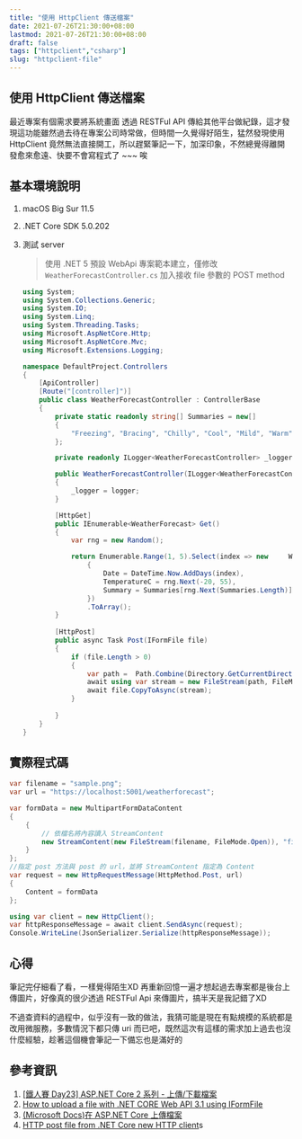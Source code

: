 ```yaml
---
title: "使用 HttpClient 傳送檔案"
date: 2021-07-26T21:30:00+08:00
lastmod: 2021-07-26T21:30:00+08:00
draft: false
tags: ["httpclient","csharp"]
slug: "httpclient-file"
---
```


## 使用 HttpClient 傳送檔案

最近專案有個需求要將系統畫面 透過 RESTFul API 傳給其他平台做紀錄，這才發現這功能雖然過去待在專案公司時常做，但時間一久覺得好陌生，猛然發現使用 HttpClient 竟然無法直接開工，所以趕緊筆記一下，加深印象，不然總覺得離開發愈來愈遠、快要不會寫程式了 ~~~ 唉

## 基本環境說明

1. macOS Big Sur 11.5
2. .NET Core SDK 5.0.202
3. 測試 server

    >使用 .NET 5 預設 WebApi 專案範本建立，僅修改 `WeatherForecastController.cs` 加入接收 file 參數的 POST method

    ```cs
    using System;
    using System.Collections.Generic;
    using System.IO;
    using System.Linq;
    using System.Threading.Tasks;
    using Microsoft.AspNetCore.Http;
    using Microsoft.AspNetCore.Mvc;
    using Microsoft.Extensions.Logging;
    
    namespace DefaultProject.Controllers
    {
        [ApiController]
        [Route("[controller]")]
        public class WeatherForecastController : ControllerBase
        {
            private static readonly string[] Summaries = new[]
            {
                "Freezing", "Bracing", "Chilly", "Cool", "Mild", "Warm",     "Balmy", "Hot", "Sweltering", "Scorching"
            };
    
            private readonly ILogger<WeatherForecastController> _logger;
    
            public WeatherForecastController(ILogger<WeatherForecastController>     logger)
            {
                _logger = logger;
            }
    
            [HttpGet]
            public IEnumerable<WeatherForecast> Get()
            {
                var rng = new Random();
    
                return Enumerable.Range(1, 5).Select(index => new     WeatherForecast
                    {
                        Date = DateTime.Now.AddDays(index),
                        TemperatureC = rng.Next(-20, 55),
                        Summary = Summaries[rng.Next(Summaries.Length)]
                    })
                    .ToArray();
            }
            
            [HttpPost]
            public async Task Post(IFormFile file)
            {
                if (file.Length > 0)
                {
                    var path =  Path.Combine(Directory.GetCurrentDirectory(), file.FileName);
                    await using var stream = new FileStream(path, FileMode.Create);
                    await file.CopyToAsync(stream);
                }
               
            }
        }
    }
    ```

## 實際程式碼

```cs
var filename = "sample.png";
var url = "https://localhost:5001/weatherforecast";

var formData = new MultipartFormDataContent
{
    {
        // 依檔名將內容讀入 StreamContent
        new StreamContent(new FileStream(filename, FileMode.Open)), "file", filename
    }
};
//指定 post 方法與 post 的 url，並將 StreamContent 指定為 Content
var request = new HttpRequestMessage(HttpMethod.Post, url)
{
    Content = formData
};

using var client = new HttpClient();
var httpResponseMessage = await client.SendAsync(request);
Console.WriteLine(JsonSerializer.Serialize(httpResponseMessage));
```

## 心得

筆記完仔細看了看，一樣覺得陌生XD 再重新回憶一遍才想起過去專案都是後台上傳圖片，好像真的很少透過 RESTFul Api 來傳圖片，搞半天是我記錯了XD

不過查資料的過程中，似乎沒有一致的做法，我猜可能是現在有點規模的系統都是改用微服務，多數情況下都只傳 uri 而已吧，既然這次有這樣的需求加上過去也沒什麼經驗，趁著這個機會筆記一下備忘也是滿好的

## 參考資訊

1. [[鐵人賽 Day23] ASP.NET Core 2 系列 - 上傳/下載檔案](https://blog.johnwu.cc/article/ironman-day23-asp-net-core-upload-download-files.html)
2. [How to upload a file with .NET CORE Web API 3.1 using IFormFile](https://karthiktechblog.com/aspnetcore/how-to-upload-a-file-with-net-core-web-api-3-1-using-iformfile)
3. [(Microsoft Docs)在 ASP.NET Core 上傳檔案](https://docs.microsoft.com/zh-tw/aspnet/core/mvc/models/file-uploads?view=aspnetcore-5.0&WT.mc_id=DOP-MVP-5002594)
4. [HTTP post file from .NET Core new HTTP client](https://anduin.aiursoft.com/post/2020/4/23/http-post-file-from-net-core-new-http-client)s
